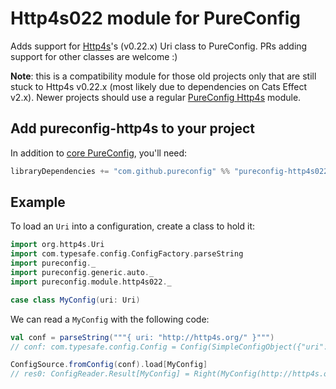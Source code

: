 
# Http4s022 module for PureConfig

Adds support for [Http4s](http://http4s.org/)'s (v0.22.x) Uri class to PureConfig. PRs adding support
for other classes are welcome :)

**Note**: this is a compatibility module for those old projects only that are still stuck to Http4s v0.22.x (most likely due to dependencies on Cats Effect v2.x).
Newer projects should use a regular [PureConfig Http4s](https://github.com/pureconfig/pureconfig/tree/master/modules/http4s) module.

## Add pureconfig-http4s to your project

In addition to [core PureConfig](https://github.com/pureconfig/pureconfig), you'll need:

```scala
libraryDependencies += "com.github.pureconfig" %% "pureconfig-http4s022" % "0.17.4"
```

## Example

To load an `Uri` into a configuration, create a class to hold it:

```scala
import org.http4s.Uri
import com.typesafe.config.ConfigFactory.parseString
import pureconfig._
import pureconfig.generic.auto._
import pureconfig.module.http4s022._

case class MyConfig(uri: Uri)
```

We can read a `MyConfig` with the following code:

```scala
val conf = parseString("""{ uri: "http://http4s.org/" }""")
// conf: com.typesafe.config.Config = Config(SimpleConfigObject({"uri":"http://http4s.org/"}))

ConfigSource.fromConfig(conf).load[MyConfig]
// res0: ConfigReader.Result[MyConfig] = Right(MyConfig(http://http4s.org/))
```
